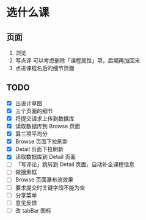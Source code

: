# 选什么课

## 页面
1. 浏览
2. 写点评
	可以考虑删除「课程属性」项，后期再加回来
3. 点进课程名后的细节页面

## TODO
- [x] 出设计草图
- [x] 三个页面的细节
- [x] 将提交请求上传到数据库
- [x] 读取数据库到 Browse 页面
- [x] 算三项平均分
- [x] Browse 页面下拉刷新
- [x] Detail 页面下拉刷新
- [x] 读取数据库到 Detail 页面
- [ ] 「写评论」跳转到 Detail 页面，自动补全课程信息
- [ ] 做搜索框
- [ ] Browse 页面瀑布流效果
- [ ] 要求提交时关键字段不能为空
- [ ] 分享菜单
- [ ] 意见反馈
- [ ] 改 tabBar 图标
